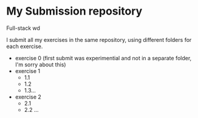 # My Submission repository
Full-stack wd

I submit all my exercises in the same repository, using different folders for each exercise.

- exercise 0 (first submit was experimential and not in a separate folder, I'm sorry about this)
- exercise 1
  - 1.1
  - 1.2
  - 1.3...
- exercise 2
  - 2.1
  - 2.2 ...
